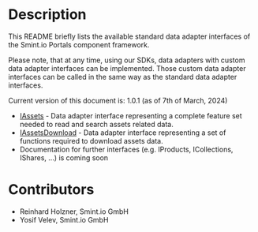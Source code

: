 Description
===========
This README briefly lists the available standard data adapter interfaces of the Smint.io Portals component framework.

Please note, that at any time, using our SDKs, data adapters with custom data adapter interfaces can be implemented. Those custom data adapter interfaces can be called in the same way as the standard data adapter interfaces.

Current version of this document is: 1.0.1 (as of 7th of March, 2024)

- [IAssets](IAssets.md) - Data adapter interface representing a complete feature set needed to read and search assets related data.
- [IAssetsDownload](IAssetsDownload.md) - Data adapter interface representing a set of functions required to download assets data.
- Documentation for further interfaces (e.g. IProducts, ICollections, IShares, ...) is coming soon

Contributors
============

- Reinhard Holzner, Smint.io GmbH
- Yosif Velev, Smint.io GmbH